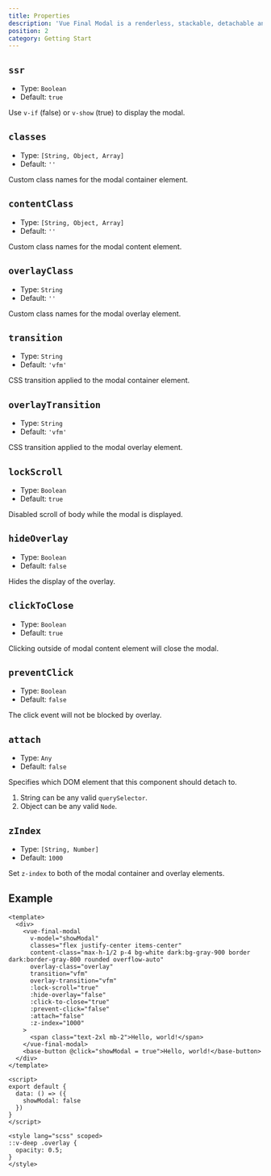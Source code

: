 ```yaml
---
title: Properties
description: 'Vue Final Modal is a renderless, stackable, detachable and lightweight modal component.'
position: 2
category: Getting Start
---
```


## `ssr`

- Type: `Boolean`
- Default: `true`

Use `v-if` (false) or `v-show` (true) to display the modal.

## `classes`

- Type: `[String, Object, Array]`
- Default: `''`

Custom class names for the modal container element.

## `contentClass`

- Type: `[String, Object, Array]`
- Default: `''`

Custom class names for the modal content element.

## `overlayClass`

- Type: `String`
- Default: `''`

Custom class names for the modal overlay element.

## `transition`

- Type: `String`
- Default: `'vfm'`

CSS transition applied to the modal container element.

## `overlayTransition`

- Type: `String`
- Default: `'vfm'`

CSS transition applied to the modal overlay element.


## `lockScroll`

- Type: `Boolean`
- Default: `true`

Disabled scroll of body while the modal is displayed.

## `hideOverlay`

- Type: `Boolean`
- Default: `false`

Hides the display of the overlay.

## `clickToClose`

- Type: `Boolean`
- Default: `true`

Clicking outside of modal content element will close the modal.

## `preventClick`

- Type: `Boolean`
- Default: `false`

The click event will not be blocked by overlay.

## `attach`

- Type: `Any`
- Default: `false`

Specifies which DOM element that this component should detach to.

1. String can be any valid `querySelector`.
2. Object can be any valid `Node`. 

## `zIndex`

- Type: `[String, Number]`
- Default: `1000`

Set `z-index` to both of the modal container and overlay elements.

## Example

<base-example></base-example>

```html[SFC]
<template>
  <div>
    <vue-final-modal
      v-model="showModal"
      classes="flex justify-center items-center"
      content-class="max-h-1/2 p-4 bg-white dark:bg-gray-900 border dark:border-gray-800 rounded overflow-auto"
      overlay-class="overlay"
      transition="vfm"
      overlay-transition="vfm"
      :lock-scroll="true"
      :hide-overlay="false"
      :click-to-close="true"
      :prevent-click="false"
      :attach="false"
      :z-index="1000"
    >
      <span class="text-2xl mb-2">Hello, world!</span>
    </vue-final-modal>
    <base-button @click="showModal = true">Hello, world!</base-button>
  </div>
</template>

<script>
export default {
  data: () => ({
    showModal: false
  })
}
</script>

<style lang="scss" scoped>
::v-deep .overlay {
  opacity: 0.5;
}
</style>
```